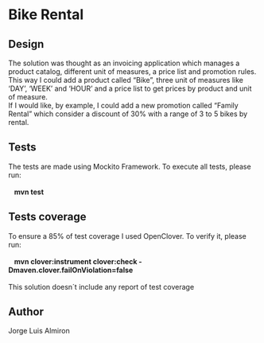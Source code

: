 # Bike Rental

## Design

The solution was thought as an invoicing application which manages a product catalog, different unit of measures, a price list and promotion rules. <br />
This way I could add a product called “Bike”, three unit of measures like ‘DAY’, ‘WEEK’ and ‘HOUR’ and a price list to get prices by product  and unit of measure. <br /> 
If I would like, by example, I could add a new promotion called “Family Rental” which consider a discount of 30% with a range of 3 to 5 bikes by rental.<br />


## Tests
The tests are made using Mockito Framework. To execute all tests, please run: <br /> <br />
&nbsp;&nbsp;&nbsp;**mvn test**

## Tests coverage
To ensure a 85% of test coverage I used OpenClover. To verify it, please run: <br /> <br />
&nbsp;&nbsp;&nbsp;**mvn clover:instrument clover:check  -Dmaven.clover.failOnViolation=false**
<br /> <br />
This solution doesn´t include any report of test coverage

## Author
Jorge Luis Almiron
